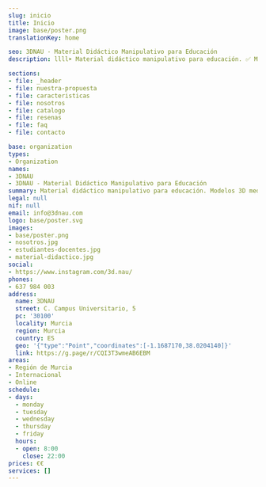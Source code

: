 ```yaml
---
slug: inicio
title: Inicio
image: base/poster.png
translationKey: home

seo: 3DNAU - Material Didáctico Manipulativo para Educación
description: llll➤ Material didáctico manipulativo para educación. ✅ Modelos 3D mediante impresión de materiales reponibles ✅ adaptados a todos los estudiantes.

sections:
- file: _header
- file: nuestra-propuesta
- file: caracteristicas
- file: nosotros
- file: catalogo
- file: resenas
- file: faq
- file: contacto

base: organization
types:
- Organization
names:
- 3DNAU
- 3DNAU - Material Didáctico Manipulativo para Educación
summary: Material didáctico manipulativo para educación. Modelos 3D mediante impresión de materiales reponibles adaptados a todos los estudiantes.
legal: null
nif: null
email: info@3dnau.com
logo: base/poster.svg
images:
- base/poster.png
- nosotros.jpg
- estudiantes-docentes.jpg
- material-didactico.jpg
social:
- https://www.instagram.com/3d.nau/
phones:
- 637 984 003
address:
  name: 3DNAU
  street: C. Campus Universitario, 5
  pc: '30100'
  locality: Murcia
  region: Murcia
  country: ES
  geo: '{"type":"Point","coordinates":[-1.1687170,38.0204140]}'
  link: https://g.page/r/CQI3T3wmeAB6EBM
areas:
- Región de Murcia
- Internacional
- Online
schedule:
- days:
  - monday
  - tuesday
  - wednesday
  - thursday
  - friday
  hours:
  - open: 8:00
    close: 22:00
prices: €€
services: []
---
```

